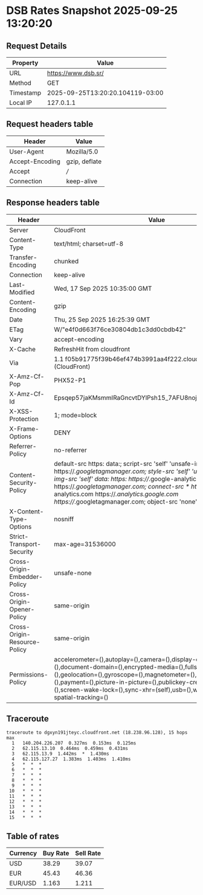 # DSB Rates Snapshot 2025-09-25 13:20:20
## Request Details

| Property | Value |
|----------|-------|
| URL | https://www.dsb.sr/ |
| Method | GET |
| Timestamp | 2025-09-25T13:20:20.104119-03:00 |
| Local IP | 127.0.1.1 |
    
## Request headers table

| Header | Value |
|--------|-------|
| User-Agent | Mozilla/5.0 |
| Accept-Encoding | gzip, deflate |
| Accept | */* |
| Connection | keep-alive |

    
## Response headers table
| Header | Value |
|--------|-------|
| Server | CloudFront |
| Content-Type | text/html; charset=utf-8 |
| Transfer-Encoding | chunked |
| Connection | keep-alive |
| Last-Modified | Wed, 17 Sep 2025 10:35:00 GMT |
| Content-Encoding | gzip |
| Date | Thu, 25 Sep 2025 16:25:39 GMT |
| ETag | W/"e4f0d663f76ce30804db1c3dd0cbdb42" |
| Vary | accept-encoding |
| X-Cache | RefreshHit from cloudfront |
| Via | 1.1 f05b91775f39b46ef474b3991aa4f222.cloudfront.net (CloudFront) |
| X-Amz-Cf-Pop | PHX52-P1 |
| X-Amz-Cf-Id | Epsqep57jaKMsmmIRaGncvtDYlPsh15_7AFU8nojQkByOd4x6gbR3Q== |
| X-XSS-Protection | 1; mode=block |
| X-Frame-Options | DENY |
| Referrer-Policy | no-referrer |
| Content-Security-Policy | default-src https: data:; script-src 'self' 'unsafe-inline' https://*.googletagmanager.com; style-src 'self' 'unsafe-inline' data:; img-src 'self' data: https: https://*.google-analytics.com https://*.googletagmanager.com; connect-src * https://*.google-analytics.com https://*.analytics.google.com https://*.googletagmanager.com; object-src 'none' |
| X-Content-Type-Options | nosniff |
| Strict-Transport-Security | max-age=31536000 |
| Cross-Origin-Embedder-Policy | unsafe-none |
| Cross-Origin-Opener-Policy | same-origin |
| Cross-Origin-Resource-Policy | same-origin |
| Permissions-Policy | accelerometer=(),autoplay=(),camera=(),display-capture=(),document-domain=(),encrypted-media=(),fullscreen=(),geolocation=(),gyroscope=(),magnetometer=(),microphone=(),midi=(),payment=(),picture-in-picture=(),publickey-credentials-get=(),screen-wake-lock=(),sync-xhr=(self),usb=(),web-share=(),xr-spatial-tracking=() |

## Traceroute 

```
traceroute to dgxyn191jteyc.cloudfront.net (18.238.96.128), 15 hops max
  1   140.204.226.207  0.327ms  0.153ms  0.125ms 
  2   62.115.13.10  0.464ms  0.459ms  0.431ms 
  3   62.115.13.9  1.442ms  *  1.430ms 
  4   62.115.127.27  1.383ms  1.403ms  1.410ms 
  5   *  *  * 
  6   *  *  * 
  7   *  *  * 
  8   *  *  * 
  9   *  *  * 
 10   *  *  * 
 11   *  *  * 
 12   *  *  * 
 13   *  *  * 
 14   *  *  * 
 15   *  *  * 

```


## Table of rates

| Currency | Buy Rate | Sell Rate |
|----------|----------|-----------|
| USD | 38.29 | 39.07 |
| EUR | 45.43 | 46.36 |
| EUR/USD | 1.163 | 1.211 |
